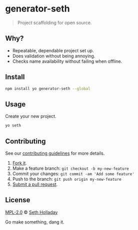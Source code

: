 # generator-seth

> Project scaffolding for open source.

## Why?

 - Repeatable, dependable project set up.
 - Does validation without being annoying.
 - Checks name availability without failing when offline.

## Install

```sh
npm install yo generator-seth --global
```

## Usage

Create your new project.
```sh
yo seth
```

## Contributing

See our [contributing guidelines](https://github.com/sholladay/generator-seth/blob/master/CONTRIBUTING.md "The guidelines for participating in this project.") for more details.

1. [Fork it](https://github.com/sholladay/generator-seth/fork).
2. Make a feature branch: `git checkout -b my-new-feature`
3. Commit your changes: `git commit -am 'Add some feature'`
4. Push to the branch: `git push origin my-new-feature`
5. [Submit a pull request](https://github.com/sholladay/generator-seth/compare "Submit code to this project for review.").

## License

[MPL-2.0](https://github.com/sholladay/generator-seth/blob/master/LICENSE "The license for generator-seth.") © [Seth Holladay](http://seth-holladay.com "Author of generator-seth.")

Go make something, dang it.
